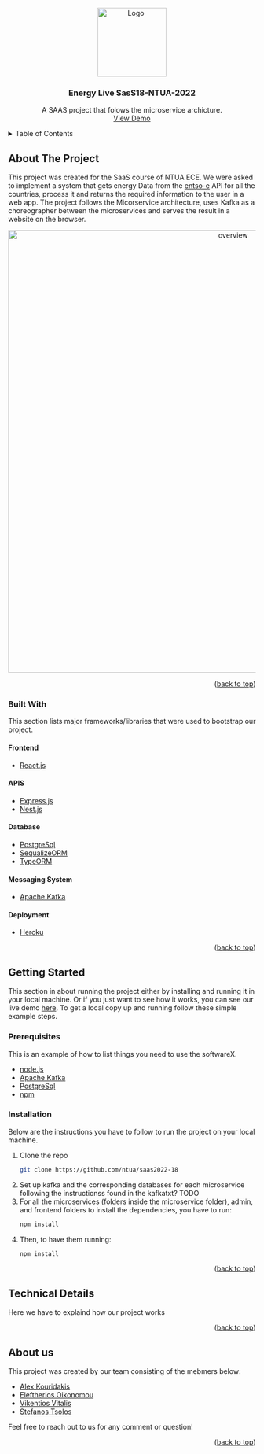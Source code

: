 <div id="top"></div>

<!-- PROJECT LOGO -->
<br />
<div align="center">
    <img src="https://user-images.githubusercontent.com/62433719/173231595-c83f613f-e583-4546-9752-8001b7146c61.png" alt="Logo" width="140" >

  <h3 align="center"> Energy Live SasS18-NTUA-2022</h3>

  <p align="center">
  A SAAS project that folows the microservice archicture.
    <br />
    <a href="https://github.com/othneildrew/Best-README-Template">View Demo</a>
  </p>
</div>

<!-- TABLE OF CONTENTS -->
<details>
  <summary>Table of Contents</summary>
  <ol>
    <li>
      <a href="#about-the-project">About The Project</a>
      <ul>
        <li><a href="#built-with">Built With</a></li>
      </ul>
    </li>
    <li>
      <a href="#getting-started">Getting Started</a>
      <ul>
        <li><a href="#prerequisites">Prerequisites</a></li>
        <li><a href="#installation">Installation</a></li>
      </ul>
    </li>
    <li><a href="#technical-details">Technical Details</a></li>
    <li><a href="#about-us">About us</a></li>
  </ol>
</details>

<!-- ABOUT THE PROJECT -->

## About The Project

This project was created for the SaaS course of NTUA ECE. We were asked to implement a system that gets energy Data from the [entso-e](https://www.entsoe.eu/) API for all the countries, process it and returns the required information to the user in a web app. The project follows the Micorservice architecture, uses Kafka as a choreographer between the microservices and serves the result in a website on the browser.

<div align="center">
<img src="https://user-images.githubusercontent.com/75163039/176540352-4f92d4bc-8d5c-4144-a25c-d9951003d5e2.png" alt="overview" width="900" >
</div>

<p align="right">(<a href="#top">back to top</a>)</p>

### Built With

This section lists major frameworks/libraries that were used to bootstrap our project.

#### Frontend

- [React.js](https://reactjs.org/)

#### APIS

- [Express.js](https://expressjs.com/)
- [Nest.js](https://nestjs.com/)

#### Database

- [PostgreSql](https://www.postgresql.org/)
- [SequalizeORM](https://sequelize.org/)
- [TypeORM](https://typeorm.io/)

#### Messaging System

- [Apache Kafka](https://kafka.apache.org/)

#### Deployment

- [Heroku](https://www.heroku.com/)

<p align="right">(<a href="#top">back to top</a>)</p>

<!-- GETTING STARTED -->

## Getting Started

This section in about running the project either by installing and running it in your local machine.
Or if you just want to see how it works, you can see our live demo [here](https://i.wish.iknew/).
To get a local copy up and running follow these simple example steps.

### Prerequisites

This is an example of how to list things you need to use the softwareX.

- [node.js](https://nodejs.org/en/)
  <br/>
- [Apache Kafka](https://kafka.apache.org/)
  <br/>
- [PostgreSql](https://www.postgresql.org/)
  <br/>
- [npm](https://www.npmjs.com/)
  <br/>

### Installation

Below are the instructions you have to follow to run the project on your local machine.

1. Clone the repo
   ```sh
   git clone https://github.com/ntua/saas2022-18
   ```
2. Set up kafka and the corresponding databases for each microservice following the instructionss found in the kafkatxt? TODO
   <br/>
3. For all the microservices (folders inside the microservice folder), admin, and frontend folders to install the dependencies, you have to run:
   ```sh
   npm install
   ```
4. Then, to have them running:
   ```sh
   npm install
   ```

<p align="right">(<a href="#top">back to top</a>)</p>

<!-- USAGE EXAMPLES -->

## Technical Details

Here we have to explaind how our project works

<p align="right">(<a href="#top">back to top</a>)</p>

## About us

This project was created by our team consisting of the mebmers below:

- [Alex Kouridakis](https://github.com/alex-kouridakis)
- [Eleftherios Oikonomou](https://github.com/SeCre827)
- [Vikentios Vitalis](https://github.com/VikentiosVitalis)
- [Stefanos Tsolos](https://github.com/stefanostsolos)

Feel free to reach out to us for any comment or question!

<p align="right">(<a href="#top">back to top</a>)</p>
